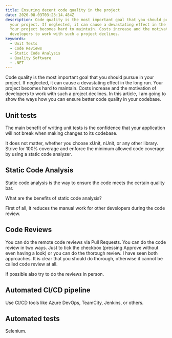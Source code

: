 ```yaml
---
title: Ensuring decent code quality in the project
date: 2020-08-03T03:23:14.484Z
description: Code quality is the most important goal that you should pursue in
  your project. If neglected, it can cause a devastating effect in the long run.
  Your project becomes hard to maintain. Costs increase and the motivation of
  developers to work with such a project declines.
keywords:
  - Unit Tests
  - Code Reviews
  - Static Code Analysis
  - Quality Software
  - .NET
---
```

Code quality is the most important goal that you should pursue in your project. If neglected, it can cause a devastating effect in the long run. Your project becomes hard to maintain. Costs increase and the motivation of developers to work with such a project declines. In this article, I am going to show the ways how you can ensure better code quality in your codebase.

## Unit tests

The main benefit of writing unit tests is the confidence that your application will not break when making changes to its codebase.

It does not matter, whether you choose xUnit, nUnit, or any other library. Strive for 100% coverage and enforce the minimum allowed code coverage by using a static code analyzer.

## Static Code Analysis

Static code analysis is the way to ensure the code meets the certain quality bar.

What are the benefits of static code analysis?

First of all, it reduces the manual work for other developers during the code review.

## Code Reviews

You can do the remote code reviews via Pull Requests. You can do the code review in two ways. Just to tick the checkbox (pressing Approve without even having a look) or you can do the thorough review. I have seen both approaches. It is clear that you should do thorough, otherwise it cannot be called code review at all.

If possible also try to do the reviews in person.

## Automated CI/CD pipeline

Use CI/CD tools like Azure DevOps, TeamCity, Jenkins, or others.

## Automated tests

Selenium.